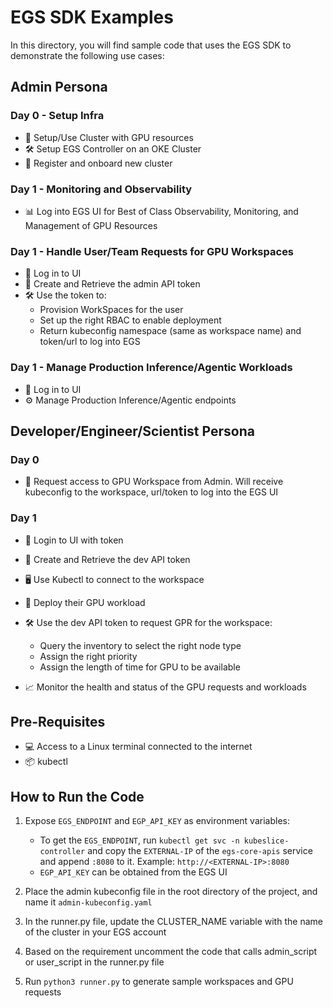 # EGS SDK Examples

In this directory, you will find sample code that uses the EGS SDK to demonstrate the following use cases:

## Admin Persona

### Day 0 - Setup Infra

- 🚀 Setup/Use Cluster with GPU resources
- 🛠️ Setup EGS Controller on an OKE Cluster
- 🔗 Register and onboard new cluster

### Day 1 - Monitoring and Observability

- 📊 Log into EGS UI for Best of Class Observability, Monitoring, and Management of GPU Resources

### Day 1 - Handle User/Team Requests for GPU Workspaces

- 🔐 Log in to UI
- 🔑 Create and Retrieve the admin API token
- 🛠️ Use the token to:
  - Provision WorkSpaces for the user
  - Set up the right RBAC to enable deployment
  - Return kubeconfig namespace (same as workspace name) and token/url to log into EGS

### Day 1 - Manage Production Inference/Agentic Workloads

- 🔐 Log in to UI
- ⚙️ Manage Production Inference/Agentic endpoints

## Developer/Engineer/Scientist Persona

### Day 0

- 📝 Request access to GPU Workspace from Admin. Will receive kubeconfig to the workspace, url/token to log into the EGS UI

### Day 1

- 🔐 Login to UI with token
- 🔑 Create and Retrieve the dev API token
- 🖥️ Use Kubectl to connect to the workspace
- 🚀 Deploy their GPU workload
- 🛠️ Use the dev API token to request GPR for the workspace:

  - Query the inventory to select the right node type
  - Assign the right priority
  - Assign the length of time for GPU to be available

- 📈 Monitor the health and status of the GPU requests and workloads

## Pre-Requisites

- 💻 Access to a Linux terminal connected to the internet
- 📦 kubectl

## How to Run the Code

1. Expose `EGS_ENDPOINT` and `EGP_API_KEY` as environment variables:

   - To get the `EGS_ENDPOINT`, run `kubectl get svc -n kubeslice-controller` and copy the `EXTERNAL-IP` of the `egs-core-apis` service and append `:8080` to it. Example: `http://<EXTERNAL-IP>:8080`
   - `EGP_API_KEY` can be obtained from the EGS UI

2. Place the admin kubeconfig file in the root directory of the project, and name it `admin-kubeconfig.yaml`

3. In the runner.py file, update the CLUSTER_NAME variable with the name of the cluster in your EGS account

4. Based on the requirement uncomment the code that calls admin_script or user_script in the runner.py file

5. Run `python3 runner.py` to generate sample workspaces and GPU requests

